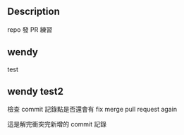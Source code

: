 ## Description

repo 發 PR 練習

## wendy

test

## wendy test2

檢查 commit 記錄點是否還會有 fix merge pull request again

這是解完衝突完新增的 commit 記錄

